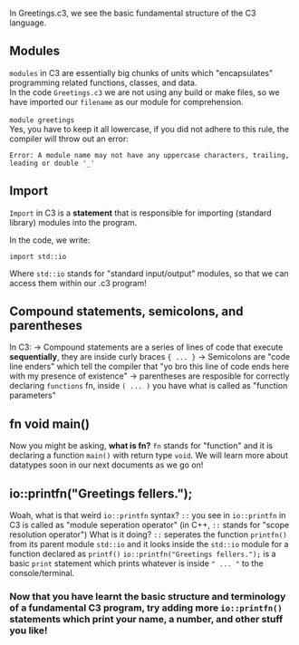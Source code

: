 In Greetings.c3, we see the basic fundamental structure of the C3 language.

## Modules
`modules` in C3 are essentially big chunks of units which "encapsulates" programming related functions, classes, and data. <br>
In the code `Greetings.c3` we are not using any build or make files, so we have imported our `filename` as our module for comprehension. <br> <br>
`module greetings` <br>
Yes, you have to keep it all lowercase, if you did not adhere to this rule, the compiler will throw out an error:
```
Error: A module name may not have any uppercase characters, trailing, leading or double '_'
```

## Import
`Import` in C3 is a <b>statement</b> that is responsible for importing (standard library) modules into the program.

In the code, we write:
```
import std::io
```
Where `std::io` stands for "standard input/output" modules, so that we can access them within our .c3 program!

## Compound statements, semicolons, and parentheses
In C3:
-> Compound statements are a series of lines of code that execute <b>sequentially</b>, they are inside curly braces `{ ... }`
-> Semicolons are "code line enders" which tell the compiler that "yo bro this line of code ends here with my presence of existence"
-> parentheses are resposible for correctly declaring `functions` fn, inside `( ... )` you have what is called as "function parameters"

## fn void main()
Now you might be asking, <b>what is fn?</b>
`fn` stands for "function" and it is declaring a function `main()` with return type `void`.
We will learn more about datatypes soon in our next documents as we go on!

## io::printfn("Greetings fellers.");
Woah, what is that weird `io::printfn` syntax?
`::` you see in `io::printfn` in C3 is called as "module seperation operator" (in C++, `::` stands for "scope resolution operator")
What is it doing?
`::` seperates the function `printfn()` from its parent module `std::io` and it looks inside the `std::io` module for a function declared as `printf()`
`io::printfn("Greetings fellers.");` is a basic `print` statement which prints whatever is inside `" ... "` to the console/terminal.

### Now that you have learnt the basic structure and terminology of a fundamental C3 program, try adding more `io::printfn()` statements which print your name, a number, and other stuff you like!
